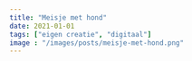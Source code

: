 ```yaml
---
title: "Meisje met hond"
date: 2021-01-01
tags: ["eigen creatie", "digitaal"]
image : "/images/posts/meisje-met-hond.png"
---
```


